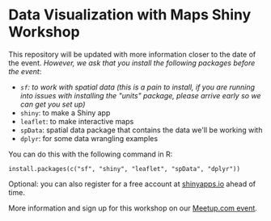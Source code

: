 # Data Visualization with Maps Shiny Workshop

This repository will be updated with more information closer to the date of the event. *However, we ask that you install the following packages before the event*:

- *`sf`: to work with spatial data (this is a pain to install, if you are running into issues with installing the "units" package, please arrive early so we can get you set up)*
- `shiny`: to make a Shiny app
- `leaflet`: to make interactive maps
- `spData`: spatial data package that contains the data we'll be working with
- `dplyr`: for some data wrangling examples

You can do this with the following command in R:

```
install.packages(c("sf", "shiny", "leaflet", "spData", "dplyr"))
```

Optional: you can also register for a free account at [shinyapps.io](https://www.shinyapps.io) ahead of time.

More information and sign up for this workshop on our [Meetup.com event](https://www.meetup.com/rladies-chicago/events/260316086/).
